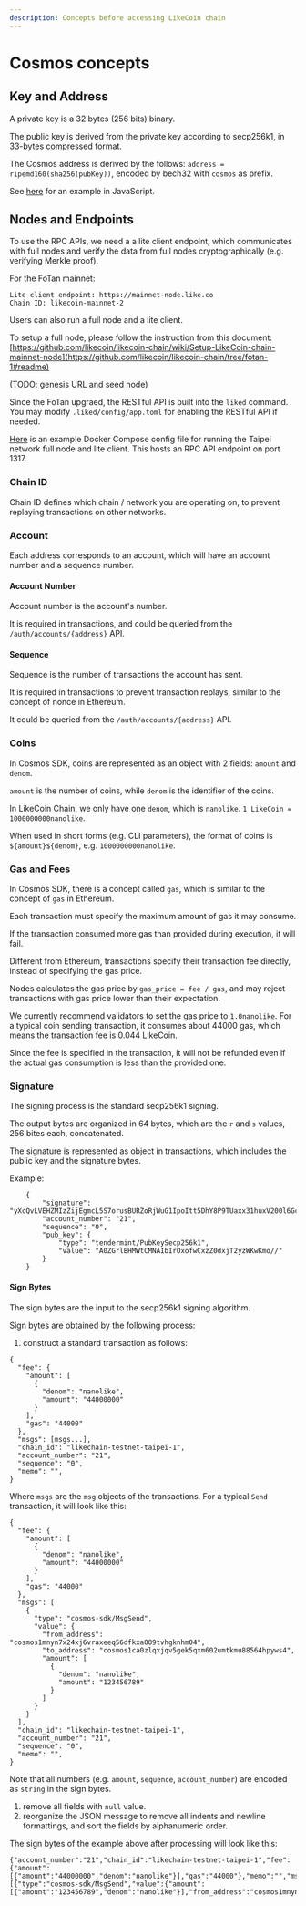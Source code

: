 ```yaml
---
description: Concepts before accessing LikeCoin chain
---
```


# Cosmos concepts

## Key and Address

A private key is a 32 bytes \(256 bits\) binary.

The public key is derived from the private key according to secp256k1, in 33-bytes compressed format.

The Cosmos address is derived by the follows: `address = ripemd160(sha256(pubKey))`, encoded by bech32 with `cosmos` as prefix.

See [here](https://gist.github.com/nnkken/90428d73f38d957de1b75ec3992d9342#file-sign-js) for an example in JavaScript.

## Nodes and Endpoints

To use the RPC APIs, we need a a lite client endpoint, which communicates with full nodes and verify the data from full nodes cryptographically \(e.g. verifying Merkle proof\).

For the FoTan mainnet:

```text
Lite client endpoint: https://mainnet-node.like.co
Chain ID: likecoin-mainnet-2
```

Users can also run a full node and a lite client.

To setup a full node, please follow the instruction from this document: [https://github.com/likecoin/likecoin-chain/wiki/Setup-LikeCoin-chain-mainnet-node](https://github.com/likecoin/likecoin-chain/tree/fotan-1#readme)

\(TODO: genesis URL and seed node\)

Since the FoTan upgraed, the RESTful API is built into the `liked` command. You may modify `.liked/config/app.toml` for enabling the RESTful API if needed.

[Here](https://gist.github.com/nnkken/90428d73f38d957de1b75ec3992d9342#file-docker-compose-yml) is an example Docker Compose config file for running the Taipei network full node and lite client. This hosts an RPC API endpoint on port 1317.  


### Chain ID

Chain ID defines which chain / network you are operating on, to prevent replaying transactions on other networks.

### Account

Each address corresponds to an account, which will have an account number and a sequence number.

#### Account Number

Account number is the account's number.

It is required in transactions, and could be queried from the `/auth/accounts/{address}` API.

#### Sequence

Sequence is the number of transactions the account has sent.

It is required in transactions to prevent transaction replays, similar to the concept of nonce in Ethereum.

It could be queried from the `/auth/accounts/{address}` API.

### Coins

In Cosmos SDK, coins are represented as an object with 2 fields: `amount` and `denom`.

`amount` is the number of coins, while `denom` is the identifier of the coins.

In LikeCoin Chain, we only have one `denom`, which is `nanolike`. `1 LikeCoin = 1000000000nanolike`.

When used in short forms \(e.g. CLI parameters\), the format of coins is `${amount}${denom}`, e.g. `1000000000nanolike`.

### Gas and Fees

In Cosmos SDK, there is a concept called `gas`, which is similar to the concept of `gas` in Ethereum.

Each transaction must specify the maximum amount of gas it may consume.

If the transaction consumed more gas than provided during execution, it will fail.

Different from Ethereum, transactions specify their transaction fee directly, instead of specifying the gas price.

Nodes calculates the gas price by `gas_price = fee / gas`, and may reject transactions with gas price lower than their expectation.

We currently recommend validators to set the gas price to `1.0nanolike`. For a typical coin sending transaction, it consumes about 44000 gas, which means the transaction fee is 0.044 LikeCoin.

Since the fee is specified in the transaction, it will not be refunded even if the actual gas consumption is less than the provided one.

### Signature

The signing process is the standard secp256k1 signing.

The output bytes are organized in 64 bytes, which are the `r` and `s` values, 256 bites each, concatenated.

The signature is represented as object in transactions, which includes the public key and the signature bytes.

Example:

```text
    {
        "signature": "yXcQvLVEHZMIzZijEgmcL5S7orusBURZoRjWuG1IpoItt5DhY8P9TUaxx31huxV200l6GcEbUlB/Y7jONuf3Bw==",
        "account_number": "21",
        "sequence": "0",
        "pub_key": {
            "type": "tendermint/PubKeySecp256k1",
            "value": "A0ZGrlBHMWtCMNAIbIrOxofwCxzZ0dxjT2yzWKwKmo//"
        }
    }
```

#### Sign Bytes

The sign bytes are the input to the secp256k1 signing algorithm.

Sign bytes are obtained by the following process:

1. construct a standard transaction as follows:

```text
{
  "fee": {
    "amount": [
      {
        "denom": "nanolike",
        "amount": "44000000"
      }
    ],
    "gas": "44000"
  },
  "msgs": [msgs...],
  "chain_id": "likechain-testnet-taipei-1",
  "account_number": "21",
  "sequence": "0",
  "memo": "",
}
```

Where `msgs` are the `msg` objects of the transactions. For a typical `Send` transaction, it will look like this:

```text
{
  "fee": {
    "amount": [
      {
        "denom": "nanolike",
        "amount": "44000000"
      }
    ],
    "gas": "44000"
  },
  "msgs": [
    {
      "type": "cosmos-sdk/MsgSend",
      "value": {
        "from_address": "cosmos1mnyn7x24xj6vraxeeq56dfkxa009tvhgknhm04",
        "to_address": "cosmos1ca0zlqxjqv5gek5qxm602umtkmu88564hpyws4",
        "amount": [
          {
            "denom": "nanolike",
            "amount": "123456789"
          }
        ]
      }
    }
  ],
  "chain_id": "likechain-testnet-taipei-1",
  "account_number": "21",
  "sequence": "0",
  "memo": "",
}
```

Note that all numbers \(e.g. `amount`, `sequence`, `account_number`\) are encoded as `string` in the sign bytes.

1. remove all fields with `null` value.
2. reorganize the JSON message to remove all indents and newline formattings, and sort the fields by alphanumeric order.

The sign bytes of the example above after processing will look like this:

```text
{"account_number":"21","chain_id":"likechain-testnet-taipei-1","fee":{"amount":[{"amount":"44000000","denom":"nanolike"}],"gas":"44000"},"memo":"","msgs":[{"type":"cosmos-sdk/MsgSend","value":{"amount":[{"amount":"123456789","denom":"nanolike"}],"from_address":"cosmos1mnyn7x24xj6vraxeeq56dfkxa009tvhgknhm04","to_address":"cosmos1ca0zlqxjqv5gek5qxm602umtkmu88564hpyws4"}}],"sequence":"0"}
```

## 

